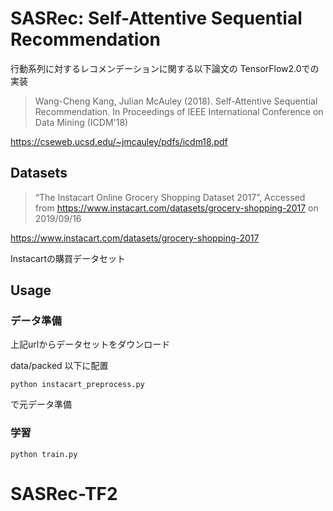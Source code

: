 # SASRec: Self-Attentive Sequential Recommendation

行動系列に対するレコメンデーションに関する以下論文の TensorFlow2.0での実装

> Wang-Cheng Kang, Julian McAuley (2018). Self-Attentive Sequential Recommendation. In Proceedings of IEEE International Conference on Data Mining (ICDM'18)

https://cseweb.ucsd.edu/~jmcauley/pdfs/icdm18.pdf

## Datasets

> “The Instacart Online Grocery Shopping Dataset 2017”, Accessed from https://www.instacart.com/datasets/grocery-shopping-2017 on 2019/09/16

https://www.instacart.com/datasets/grocery-shopping-2017

Instacartの購買データセット


## Usage

### データ準備

上記urlからデータセットをダウンロード

data/packed 以下に配置

`python instacart_preprocess.py`

で元データ準備

### 学習

`python train.py`

# SASRec-TF2
